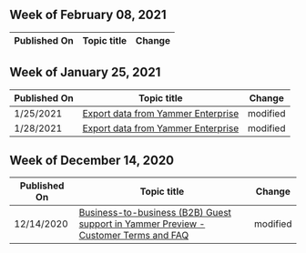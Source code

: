 <!-- This file is generated automatically each week. Changes made to this file will be overwritten.-->



## Week of February 08, 2021


| Published On |Topic title | Change |
|------|------------|--------|


## Week of January 25, 2021


| Published On |Topic title | Change |
|------|------------|--------|
| 1/25/2021 | [Export data from Yammer Enterprise](../manage-security-and-compliance/export-yammer-enterprise-data.md) | modified |
| 1/28/2021 | [Export data from Yammer Enterprise](../manage-security-and-compliance/export-yammer-enterprise-data.md) | modified |


## Week of December 14, 2020


| Published On |Topic title | Change |
|------|------------|--------|
| 12/14/2020 | [Business-to-business (B2B) Guest support in Yammer Preview - Customer Terms and FAQ](../get-started-with-yammer/azure-ad-b2b-guests-yammer.md) | modified |